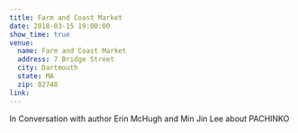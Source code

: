 ```yaml
---
title: Farm and Coast Market
date: 2018-03-15 19:00:00
show_time: true
venue:
  name: Farm and Coast Market
  address: 7 Bridge Street
  city: Dartmouth
  state: MA
  zip: 02748
link:
---
```



In Conversation with author Erin McHugh and Min Jin Lee about PACHINKO